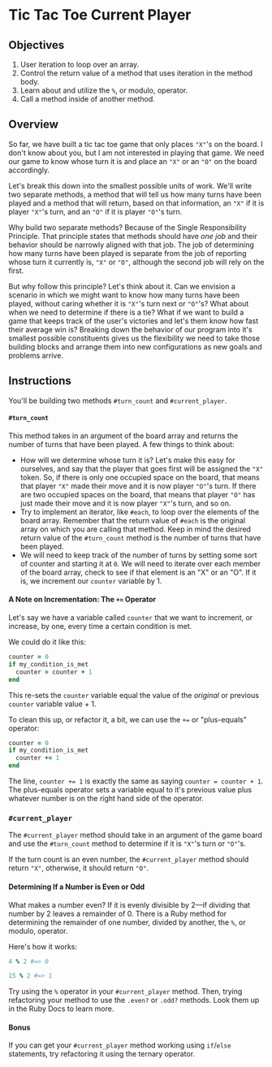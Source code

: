 # Tic Tac Toe Current Player

## Objectives

1. User iteration to loop over an array.
2. Control the return value of a method that uses iteration in the method body.
3. Learn about and utilize the `%`, or modulo, operator.
4. Call a method inside of another method.

## Overview

So far, we have built a tic tac toe game that only places `"X"`'s on the board. I don't know about you, but I am not interested in playing that game. We need our game to know whose turn it is and place an `"X"` or an `"O"` on the board accordingly.

Let's break this down into the smallest possible units of work. We'll write two separate methods, a method that will tell us how many turns have been played and a method that will return, based on that information, an `"X"` if it is player `"X"`'s turn, and an `"O"` if it is player `"O"`'s turn.

Why build two separate methods? Because of the Single Responsibility Principle. That principle states that methods should have *one job* and their behavior should be narrowly aligned with that job. The job of determining how many turns have been played is separate from the job of reporting whose turn it currently is, `"X"` or `"O"`, although the second job will rely on the first.

But why follow this principle? Let's think about it. Can we envision a scenario in which we might want to know how many turns have been played, without caring whether it is `"X"`'s turn next or `"O"`'s? What about when we need to determine if there is a tie? What if we want to build a game that keeps track of the user's victories and let's them know how fast their average win is? Breaking down the behavior of our program into it's smallest possible constituents gives us the flexibility we need to take those building blocks and arrange them into new configurations as new goals and problems arrive.

## Instructions

You'll be building two methods `#turn_count` and `#current_player`.

#### `#turn_count`

This method takes in an argument of the board array and returns the number of turns that have been played. A few things to think about:

* How will we determine whose turn it is? Let's make this easy for ourselves, and say that the player that goes first will be assigned the `"X"` token. So, if there is only one occupied space on the board, that means that player `"X"` made their move and it is now player `"O"`'s turn. If there are two occupied spaces on the board, that means that player `"O"` has just made their move and it is now player `"X"`'s turn, and so on.
* Try to implement an iterator, like `#each`, to loop over the elements of the board array. Remember that the return value of `#each` is the original array on which you are calling that method. Keep in mind the desired return value of the `#turn_count` method is the number of turns that have been played.
* We will need to keep track of the number of turns by setting some sort of counter and starting it at `0`. We will need to iterate over each member of the board array, check to see if that element is an "X" or an "O". If it is, we increment our `counter` variable by 1.

#### A Note on Incrementation: The `+=` Operator

Let's say we have a variable called `counter` that we want to increment, or increase, by one, every time a certain condition is met.

We could do it like this:

```ruby
counter = 0
if my_condition_is_met
  counter = counter + 1
end
```
This re-sets the `counter` variable equal the value of the *original* or previous `counter` variable value + 1.

To clean this up, or refactor it, a bit, we can use the `+=` or "plus-equals" operator:

```ruby
counter = 0
if my_condition_is_met
  counter += 1
end
```

The line, `counter += 1` is exactly the same as saying `counter = counter + 1`. The plus-equals operator sets a variable equal to it's previous value plus whatever number is on the right hand side of the operator.

### `#current_player`

The `#current_player` method should take in an argument of the game board and use the `#turn_count` method to determine if it is `"X"`'s turn or `"O"`'s.

If the turn count is an even number, the `#current_player` method should return `"X"`, otherwise, it should return `"O"`.

#### Determining If a Number is Even or Odd

What makes a number even? If it is evenly divisible by 2––if dividing that number by 2 leaves a remainder of 0. There is a Ruby method for determining the remainder of one number, divided by another, the `%`, or modulo, operator.

Here's how it works:

```ruby
4 % 2 #=> 0

15 % 2 #=> 1
```

Try using the `%` operator in your `#current_player` method. Then, trying refactoring your method to use the `.even?` or `.odd?` methods. Look them up in the Ruby Docs to learn more.

#### Bonus

If you can get your `#current_player` method working using `if`/`else` statements, try refactoring it using the ternary operator.
